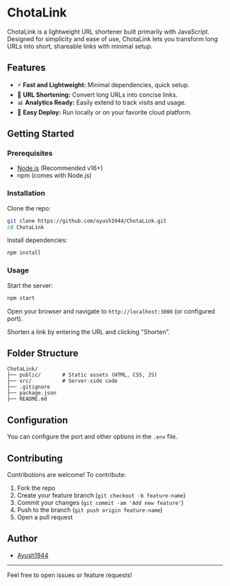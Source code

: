 # ChotaLink

ChotaLink is a lightweight URL shortener built primarily with JavaScript. Designed for simplicity and ease of use, ChotaLink lets you transform long URLs into short, shareable links with minimal setup.

## Features

- ⚡ **Fast and Lightweight:** Minimal dependencies, quick setup.
- 🔗 **URL Shortening:** Convert long URLs into concise links.
- 📊 **Analytics Ready:** Easily extend to track visits and usage.
- 🚀 **Easy Deploy:** Run locally or on your favorite cloud platform.

## Getting Started

### Prerequisites

- [Node.js](https://nodejs.org/) (Recommended v16+)
- npm (comes with Node.js)

### Installation

Clone the repo:

```bash
git clone https://github.com/ayush1944/ChotaLink.git
cd ChotaLink
```

Install dependencies:

```bash
npm install
```

### Usage

Start the server:

```bash
npm start
```

Open your browser and navigate to `http://localhost:3000` (or configured port).

Shorten a link by entering the URL and clicking "Shorten".

## Folder Structure

```
ChotaLink/
├── public/       # Static assets (HTML, CSS, JS)
├── src/          # Server-side code
├── .gitignore
├── package.json
├── README.md
```

## Configuration

You can configure the port and other options in the `.env` file.

## Contributing

Contributions are welcome! To contribute:

1. Fork the repo
2. Create your feature branch (`git checkout -b feature-name`)
3. Commit your changes (`git commit -am 'Add new feature'`)
4. Push to the branch (`git push origin feature-name`)
5. Open a pull request


## Author

- [Ayush1944](https://github.com/ayush1944)

---

Feel free to open issues or feature requests!
